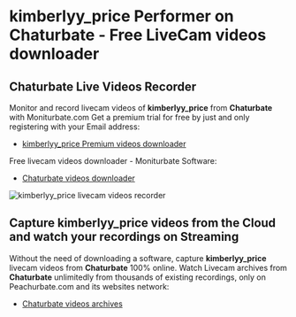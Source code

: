 # kimberlyy_price Performer on Chaturbate - Free LiveCam videos downloader

## Chaturbate Live Videos Recorder

Monitor and record livecam videos of **kimberlyy_price** from **Chaturbate** with Moniturbate.com
Get a premium trial for free by just and only registering with your Email address:
* [kimberlyy_price Premium videos downloader](https://moniturbate.com/request-demo-licence-key.html)

Free livecam videos downloader - Moniturbate Software:
* [Chaturbate videos downloader](https://moniturbate.com/moniturbate-download-software.html)

![kimberlyy_price livecam videos recorder](https://peachurnet.com/templates/moniturbate-software.png)


## Capture kimberlyy_price videos from the Cloud and watch your recordings on Streaming

Without the need of downloading a software, capture **kimberlyy_price** livecam videos from **Chaturbate** 100% online.
Watch Livecam archives from **Chaturbate** unlimitedly from thousands of existing recordings, only on Peachurbate.com and its websites network:
* [Chaturbate videos archives](https://peachurnet.com/)